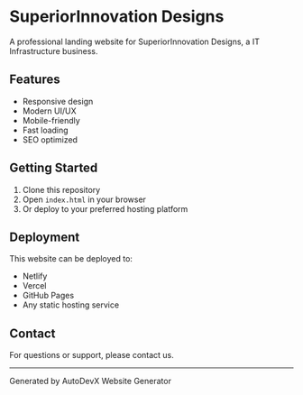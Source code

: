 # SuperiorInnovation Designs

A professional landing website for SuperiorInnovation Designs, a IT Infrastructure business.

## Features

- Responsive design
- Modern UI/UX
- Mobile-friendly
- Fast loading
- SEO optimized

## Getting Started

1. Clone this repository
2. Open `index.html` in your browser
3. Or deploy to your preferred hosting platform

## Deployment

This website can be deployed to:
- Netlify
- Vercel
- GitHub Pages
- Any static hosting service

## Contact

For questions or support, please contact us.

---

Generated by AutoDevX Website Generator
